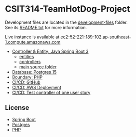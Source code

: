# CSIT314-TeamHotDog-Project

Development files are located in the [development-files](./development-files) folder. \
See its [README.txt](./development-files/README.txt) for more information.

Live instance is available at [ec2-52-221-189-102.ap-southeast-1.compute.amazonaws.com](http://ec2-52-221-189-102.ap-southeast-1.compute.amazonaws.com/)

* [Controller & Entity: Java Spring Boot 3](./backend)
    * [entities](./backend/src/main/java/com/hotdog/ctbs/entity)
    * [controllers](./backend/src/main/java/com/hotdog/ctbs/controller)
    * [main source folder](./backend/src/main/java/com/hotdog/ctbs/)
* [Database: Postgres 15](./database)
* [Boundary: PHP](./frontend/)
* [CI/CD: GitHub](./.github/workflows/deploy.yml)
* [CI/CD: AWS Deployment](./.deploy/aws_push.sh)
* [CI/CD: Test controller of one user story](./backend/src/test/java/com/hotdog/ctbs/UserStoryLoginTests.java)

## License

* [Spring Boot](https://github.com/spring-projects/spring-boot/blob/main/LICENSE.txt)
* [Postgres](https://www.postgresql.org/about/licence/)
* [PHP](https://www.php.net/license/index.php)
